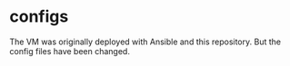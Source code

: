 # configs

The VM was originally deployed with Ansible and this repository.
But the config files have been changed.
